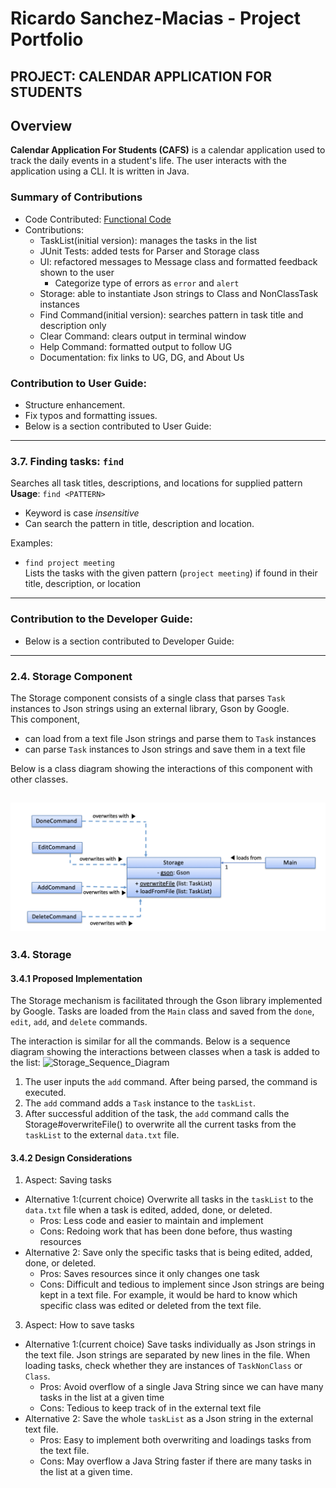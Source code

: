 # Ricardo Sanchez-Macias - Project Portfolio 
## PROJECT: CALENDAR APPLICATION FOR STUDENTS

## Overview
**Calendar Application For Students (CAFS)** is a calendar application used to 
track the daily events in a student's life. The user interacts with the
application using a CLI. It is written in Java. 


### Summary of Contributions
* Code Contributed: [Functional Code](https://nus-cs2113-ay1920s2.github.io/tp-dashboard/#search=rsanchez-macias)
* Contributions: <br/>
  * TaskList(initial version): manages the tasks in the list <br/>
  * JUnit Tests: added tests for Parser and Storage class
  * UI: refactored messages to Message class and formatted feedback shown to the user
     * Categorize type of errors as `error` and `alert`
  * Storage: able to instantiate Json strings to Class and NonClassTask instances
  * Find Command(initial version): searches pattern in task title and description only 
  * Clear Command: clears output in terminal window <br/>
  * Help Command: formatted output to follow UG
  * Documentation: fix links to UG, DG, and About Us



### Contribution to User Guide:

* Structure enhancement.
* Fix typos and formatting issues.
* Below is a section contributed to User Guide: 
---
### 3.7. Finding tasks: `find`
Searches all task titles, descriptions, and locations for supplied pattern <br/>
**Usage**: `find <PATTERN>`
* Keyword is case _insensitive_
* Can search the pattern in title, description and location. 

Examples:
* `find project meeting` <br/>
Lists the tasks with the given pattern (`project meeting`) if found in their title, description, or location
---

### Contribution to the Developer Guide:
* Below is a section contributed to Developer Guide:

---
### 2.4. Storage Component 

The Storage component consists of a single class that parses `Task` instances to Json strings using an external library, Gson by Google. <br/>
This component,
* can load from a text file Json strings and parse them to `Task` instances 
* can parse `Task` instances to Json strings and save them in a text file

Below is a class diagram showing the interactions of this component with other classes.

![Storage_Class_Diagram](../images/Storage_Class_Diagram.png)
---

### 3.4. Storage
#### 3.4.1 Proposed Implementation
The Storage mechanism is facilitated through the Gson library implemented by Google. Tasks
are loaded from the `Main` class and saved from the  `done`, `edit`, `add`, and `delete` commands.

The interaction is similar for all the commands. Below is a sequence diagram showing the interactions between classes when a task is added to the list:
![Storage_Sequence_Diagram](../images/Storage_Sequence_Diagram.png)

1. The user inputs the `add` command. After being parsed, the command is executed.
1. The `add` command adds a `Task` instance to the `taskList`.
1. After successful addition of the task, the `add` command calls the Storage#overwriteFile() to 
overwrite all the current tasks from the `taskList` to the external `data.txt` file.

#### 3.4.2 Design Considerations
1. Aspect: Saving tasks
* Alternative 1:(current choice) Overwrite all tasks in the `taskList` to the `data.txt` file when a task is edited, added, done, or deleted.  
  * Pros: Less code and easier to maintain and implement
  * Cons: Redoing work that has been done before, thus wasting resources
* Alternative 2: Save only the specific tasks that is being edited, added, done, or deleted.
  * Pros: Saves resources since it only changes one task
  * Cons: Difficult and tedious to implement since Json strings are being kept in a text file. For example, it would be hard
  to know which specific class was edited or deleted from the text file.
  
3. Aspect: How to save tasks
* Alternative 1:(current choice) Save tasks individually as Json strings in the text file. Json strings
are separated by new lines in the file. When loading tasks, check whether they are instances of 
`TaskNonClass` or `Class`.
  * Pros: Avoid overflow of a single Java String since we can have many tasks in the list at a given time
  * Cons: Tedious to keep track of in the external text file
* Alternative 2: Save the whole `taskList` as a Json string in the external text file.
  * Pros: Easy to implement both overwriting and loadings tasks from the text file.
  * Cons: May overflow a Java String faster if there are many tasks in the list at a given time.
  

